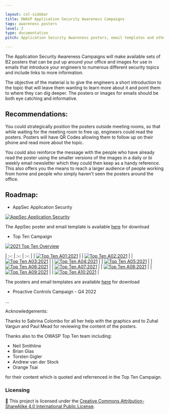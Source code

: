 ```yaml
---

layout: col-sidebar
title: OWASP Application Security Awareness Campaigns
tags: awareness posters
level: 2
type: documentation
pitch: Application Security Awareness posters, email templates and other material for creating awareness campaigns for your engineers.

---
```


The Application Security Awareness Campaigns will make available sets of B2 posters that can be put up around your office and images for use in emails that introduce your engineers to numerous different security topics and include links to more information.

The objective of the material is to give the engineers a short introduction to the topic that will leave them wanting to learn more about it and point them to where they can dig deeper. The posters or images for emails should be both eye catching and informative.

## Recommendations:

You could strategically position the posters outside meeting rooms, so that while waiting for the meeting room to free up, engineers could read the posters. Posters will have QR Codes allowing them to follow up on their phone and read more about the topic.

You could also reinforce the message with the people who have already read the poster using the smaller versions of the images in a daily or bi weekly email newsletter which they could then keep as a handy reference. This also offers you the means to reach a larger audience of people working from home and people who simply haven't seen the posters around the office.

## Roadmap:

- AppSec Application Security

[![AppSec Application Security][24]][25]

The AppSec poster and email template is available [here][26] for download


- Top Ten Campaign

[![2021 Top Ten Overview][2]][13]


| :-: | :-: | :-: |
| [![Top Ten A01:2021][3]][14] |  | [![Top Ten A02:2021][4]][15] |
| [![Top Ten A03:2021][5]][16] |  | [![Top Ten A04:2021][6]][17] |
| [![Top Ten A05:2021][7]][18] |  | [![Top Ten A06:2021][8]][19] |
| [![Top Ten A07:2021][9]][20] |  | [![Top Ten A08:2021][10]][21] |
| [![Top Ten A09:2021][11]][22] |  | [![Top Ten A10:2021][12]][23] |



The posters and email templates are available [here][1] for download

- Proactive Controls Campaign - Q4 2022

...

Acknowledgements:

Thanks to Sabrina Colombo for all her help with the graphics and to Zuhal Vargun and Paul Mead for reviewing the content of the posters.

Thanks also to the OWASP Top Ten team including: 

- Neil Smithline
- Brian Glas
- Torsten Gigler
- Andrew van der Stock
- Orange Tsai

for their content which is quoted and referrenced in the Top Ten Campaign.

### Licensing
📑 This project is licensed under the [Creative Commons Attribution-ShareAlike 4.0 International Public License][27].

[1]: ./assets/top_ten_campaign.zip
[2]:./assets/images/thumbnails/top_ten/00.jpg "Overview"
[3]:./assets/images/thumbnails/top_ten/01.jpg "A01:2021"
[4]:./assets/images/thumbnails/top_ten/02.jpg "A02:2021"
[5]:./assets/images/thumbnails/top_ten/03.jpg "A03:2021"
[6]:./assets/images/thumbnails/top_ten/04.jpg "A04:2021"
[7]:./assets/images/thumbnails/top_ten/05.jpg "A05:2021"
[8]:./assets/images/thumbnails/top_ten/06.jpg "A06:2021"
[9]:./assets/images/thumbnails/top_ten/07.jpg "A07:2021"
[10]:./assets/images/thumbnails/top_ten/08.jpg "A08:2021"
[11]:./assets/images/thumbnails/top_ten/09.jpg "A09:2021"
[12]:./assets/images/thumbnails/top_ten/10.jpg "A10:2021"
[13]:./assets/images/top_ten/00.jpg "Overview"
[14]:./assets/images/top_ten/01.jpg "A01:2021"
[15]:./assets/images/top_ten/02.jpg "A02:2021"
[16]:./assets/images/top_ten/03.jpg "A03:2021"
[17]:./assets/images/top_ten/04.jpg "A04:2021"
[18]:./assets/images/top_ten/05.jpg "A05:2021"
[19]:./assets/images/top_ten/06.jpg "A06:2021"
[20]:./assets/images/top_ten/07.jpg "A07:2021"
[21]:./assets/images/top_ten/08.jpg "A08:2021"
[22]:./assets/images/top_ten/09.jpg "A09:2021"
[23]:./assets/images/top_ten/10.jpg "A10:2021"
[24]:./assets/images/thumbnails/sec_roles/appsec.jpg "AppSec"
[25]:./assets/images/sec_roles/appsec.jpg "AppSec"
[26]:./assets/appsec.zip
[27]:./license.md